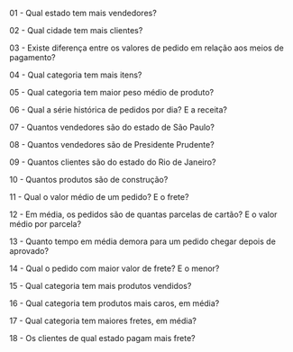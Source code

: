 01 - Qual estado tem mais vendedores?

02 - Qual cidade tem mais clientes? 

03 - Existe diferença entre os valores de pedido em relação aos meios de pagamento?

04 - Qual categoria tem mais itens?

05 - Qual categoria tem maior peso médio de produto? 

06 - Qual a série histórica de pedidos por dia? E a receita?

07 - Quantos vendedores são do estado de São Paulo? 

08 - Quantos vendedores são de Presidente Prudente?

09 - Quantos clientes são do estado do Rio de Janeiro?

10 - Quantos produtos são de construção? 

11 - Qual o valor médio de um pedido? E o frete? 

12 - Em média, os pedidos são de quantas parcelas de cartão? E o valor médio por parcela? 

13 - Quanto tempo em média demora para um pedido chegar depois de aprovado?

14 - Qual o pedido com maior valor de frete? E o menor?

15 - Qual categoria tem mais produtos vendidos?

16 - Qual categoria tem produtos mais caros, em média?

17 - Qual categoria tem maiores fretes, em média?

18 - Os clientes de qual estado pagam mais frete?
